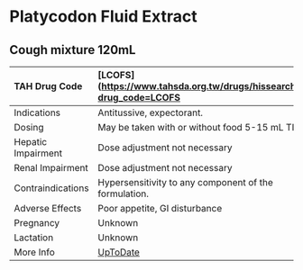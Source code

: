 # Platycodon Fluid Extract

## Cough mixture 120mL

| TAH Drug Code      | [LCOFS](https://www.tahsda.org.tw/drugs/hissearch.php?drug_code=LCOFS                   |
|:-------------------|:----------------------------------------------------------------------------------------|
| Indications        | Antitussive, expectorant.                                                               |
| Dosing             | May be taken with or without food 5-15 mL TID.                                          |
| Hepatic Impairment | Dose adjustment not necessary                                                           |
| Renal Impairment   | Dose adjustment not necessary                                                           |
| Contraindications  | Hypersensitivity to any component of the formulation.                                   |
| Adverse Effects    | Poor appetite, GI disturbance                                                           |
| Pregnancy          | Unknown                                                                                 |
| Lactation          | Unknown                                                                                 |
| More Info          | [UpToDate](https://www.uptodate.com/contents/platycodon-fluid-extract-drug-information) |

